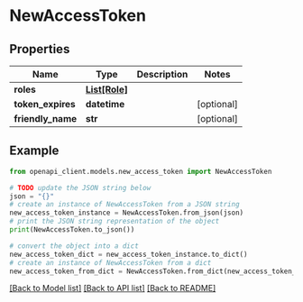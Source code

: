 # NewAccessToken


## Properties

Name | Type | Description | Notes
------------ | ------------- | ------------- | -------------
**roles** | [**List[Role]**](Role.md) |  | 
**token_expires** | **datetime** |  | [optional] 
**friendly_name** | **str** |  | [optional] 

## Example

```python
from openapi_client.models.new_access_token import NewAccessToken

# TODO update the JSON string below
json = "{}"
# create an instance of NewAccessToken from a JSON string
new_access_token_instance = NewAccessToken.from_json(json)
# print the JSON string representation of the object
print(NewAccessToken.to_json())

# convert the object into a dict
new_access_token_dict = new_access_token_instance.to_dict()
# create an instance of NewAccessToken from a dict
new_access_token_from_dict = NewAccessToken.from_dict(new_access_token_dict)
```
[[Back to Model list]](../README.md#documentation-for-models) [[Back to API list]](../README.md#documentation-for-api-endpoints) [[Back to README]](../README.md)


